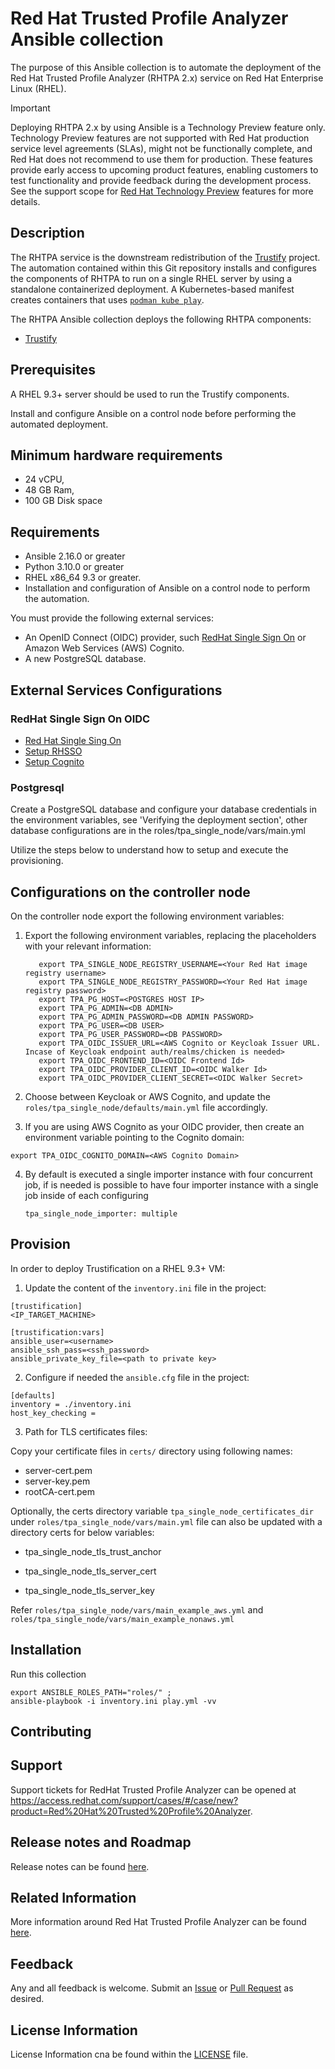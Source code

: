 # Red Hat Trusted Profile Analyzer Ansible collection

The purpose of this Ansible collection is to automate the deployment of the Red Hat Trusted Profile Analyzer (RHTPA 2.x) service on Red Hat Enterprise Linux (RHEL).

> [!IMPORTANT]
> Deploying RHTPA 2.x by using Ansible is a Technology Preview feature only.
> Technology Preview features are not supported with Red Hat production service level agreements (SLAs), might not be functionally complete, and Red Hat does not recommend to use them for production.
> These features provide early access to upcoming product features, enabling customers to test functionality and provide feedback during the development process.
> See the support scope for [Red Hat Technology Preview](https://access.redhat.com/support/offerings/techpreview/) features for more details.

## Description

The RHTPA service is the downstream redistribution of the [Trustify](https://github.com/trustification/trustify) project.
The automation contained within this Git repository installs and configures the components of RHTPA to run on a single RHEL server by using a standalone containerized deployment. A Kubernetes-based manifest creates containers that uses [`podman kube play`](https://docs.podman.io/en/latest/markdown/podman-kube-play.1.html).

The RHTPA Ansible collection deploys the following RHTPA components:

- [Trustify](https://github.com/trustification/trustify)

## Prerequisites

A RHEL 9.3+ server should be used to run the Trustify components.

Install and configure Ansible on a control node before performing the automated deployment.

## Minimum hardware requirements

- 24 vCPU,
- 48 GB Ram,
- 100 GB Disk space

## Requirements

- Ansible 2.16.0 or greater
- Python 3.10.0 or greater
- RHEL x86_64 9.3 or greater.
- Installation and configuration of Ansible on a control node to perform the automation.

You must provide the following external services:

- An OpenID Connect (OIDC) provider, such [RedHat Single Sign On](https://console.redhat.com/ansible/automation-hub/repo/published/redhat/sso/) or Amazon Web Services (AWS) Cognito.
- A new PostgreSQL database.

## External Services Configurations

### RedHat Single Sign On OIDC

- [Red Hat Single Sing On](https://access.redhat.com/products/red-hat-single-sign-on/)
- [Setup RHSSO](TODO)
- [Setup Cognito](TODO)

### Postgresql

Create a PostgreSQL database and configure your database credentials in the environment variables, see 'Verifying the deployment section',
other database configurations are in the roles/tpa_single_node/vars/main.yml

Utilize the steps below to understand how to setup and execute the provisioning.

## Configurations on the controller node

On the controller node export the following environment variables:

1. Export the following environment variables, replacing the placeholders with your relevant information:

   ```shell
      export TPA_SINGLE_NODE_REGISTRY_USERNAME=<Your Red Hat image registry username>
      export TPA_SINGLE_NODE_REGISTRY_PASSWORD=<Your Red Hat image registry password>
      export TPA_PG_HOST=<POSTGRES HOST IP>
      export TPA_PG_ADMIN=<DB ADMIN>
      export TPA_PG_ADMIN_PASSWORD=<DB ADMIN PASSWORD>
      export TPA_PG_USER=<DB USER>
      export TPA_PG_USER_PASSWORD=<DB PASSWORD>
      export TPA_OIDC_ISSUER_URL=<AWS Cognito or Keycloak Issuer URL. Incase of Keycloak endpoint auth/realms/chicken is needed>
      export TPA_OIDC_FRONTEND_ID=<OIDC Frontend Id>
      export TPA_OIDC_PROVIDER_CLIENT_ID=<OIDC Walker Id>
      export TPA_OIDC_PROVIDER_CLIENT_SECRET=<OIDC Walker Secret>
   ```

2. Choose between Keycloak or AWS Cognito, and update the `roles/tpa_single_node/defaults/main.yml` file accordingly.

3. If you are using AWS Cognito as your OIDC provider, then create an environment variable pointing to the Cognito domain:

```shell
export TPA_OIDC_COGNITO_DOMAIN=<AWS Cognito Domain>
```
4. By default is executed a single importer instance with four concurrent job, if is needed is possible to have four
   importer instance with a single job inside of each configuring 
   ```
   tpa_single_node_importer: multiple
   ```

## Provision

In order to deploy Trustification on a RHEL 9.3+ VM:

1. Update the content of the `inventory.ini` file in the project:

```
[trustification]
<IP_TARGET_MACHINE>

[trustification:vars]
ansible_user=<username>
ansible_ssh_pass=<ssh_password>
ansible_private_key_file=<path to private key>
```

2. Configure if needed the `ansible.cfg` file in the project:

```
[defaults]
inventory = ./inventory.ini
host_key_checking =
```

3. Path for TLS certificates files:

Copy your certificate files in `certs/` directory using following names:

- server-cert.pem
- server-key.pem
- rootCA-cert.pem

Optionally, the certs directory variable `tpa_single_node_certificates_dir` under `roles/tpa_single_node/vars/main.yml` file can also be updated with a directory certs for below variables:

- tpa_single_node_tls_trust_anchor

- tpa_single_node_tls_server_cert
- tpa_single_node_tls_server_key

Refer `roles/tpa_single_node/vars/main_example_aws.yml` and `roles/tpa_single_node/vars/main_example_nonaws.yml`

## Installation

Run this collection

```shell
export ANSIBLE_ROLES_PATH="roles/" ;
ansible-playbook -i inventory.ini play.yml -vv
```

## Contributing

## Support

Support tickets for RedHat Trusted Profile Analyzer can be opened at https://access.redhat.com/support/cases/#/case/new?product=Red%20Hat%20Trusted%20Profile%20Analyzer.

## Release notes and Roadmap

Release notes can be found [here](https://docs.redhat.com/en/documentation/red_hat_trusted_profile_analyzer/2.0/html/release_notes/index).

## Related Information

More information around Red Hat Trusted Profile Analyzer can be found [here](https://access.redhat.com/products/red-hat-trusted-profile-analyzer).

## Feedback

Any and all feedback is welcome. Submit an [Issue](https://github.com/trustification/trustify-ansible/issues) or [Pull Request](https://github.com/trustification/trustify-ansible/pulls) as desired.

## License Information

License Information cna be found within the [LICENSE](https://github.com/trustification/trustification-ansible/blob/main/LICENSE) file.
